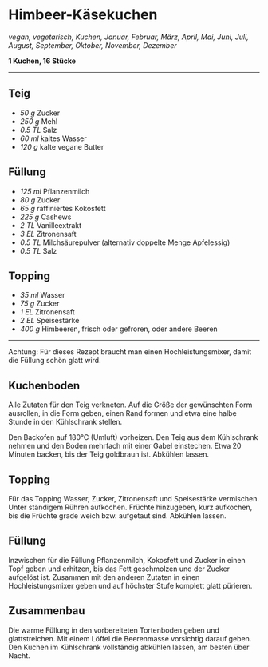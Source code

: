 # Himbeer-Käsekuchen

*vegan, vegetarisch, Kuchen, Januar, Februar, März, April, Mai, Juni, Juli, August, September, Oktober, November, Dezember*

**1 Kuchen, 16 Stücke**

---

## Teig
- *50 g* Zucker
- *250 g* Mehl
- *0.5 TL* Salz
- *60 ml* kaltes Wasser
- *120 g* kalte vegane Butter

## Füllung
- *125 ml* Pflanzenmilch
- *80 g* Zucker
- *65 g* raffiniertes Kokosfett
- *225 g* Cashews
- *2 TL* Vanilleextrakt
- *3 EL* Zitronensaft
- *0.5 TL* Milchsäurepulver (alternativ doppelte Menge Apfelessig)
- *0.5 TL* Salz

## Topping
- *35 ml* Wasser
- *75 g* Zucker
- *1 EL* Zitronensaft
- *2 EL* Speisestärke
- *400 g* Himbeeren, frisch oder gefroren, oder andere Beeren

---

Achtung: Für dieses Rezept braucht man einen Hochleistungsmixer, damit die Füllung schön glatt wird.

## Kuchenboden

Alle Zutaten für den Teig verkneten. Auf die Größe der gewünschten Form ausrollen, in die Form geben, einen Rand formen und etwa eine halbe Stunde in den Kühlschrank stellen. 

Den Backofen auf 180°C (Umluft) vorheizen. Den Teig aus dem Kühlschrank nehmen und den Boden mehrfach mit einer Gabel einstechen. Etwa 20 Minuten backen, bis der Teig goldbraun ist. Abkühlen lassen.

## Topping

Für das Topping Wasser, Zucker, Zitronensaft und Speisestärke vermischen. Unter ständigem Rühren aufkochen. Früchte hinzugeben, kurz aufkochen, bis die Früchte grade weich bzw. aufgetaut sind. Abkühlen lassen.

## Füllung

Inzwischen für die Füllung Pflanzenmilch, Kokosfett und Zucker in einen Topf geben und erhitzen, bis das Fett geschmolzen und der Zucker aufgelöst ist. Zusammen mit den anderen Zutaten in einen Hochleistungsmixer geben und auf höchster Stufe komplett glatt pürieren. 

## Zusammenbau

Die warme Füllung in den vorbereiteten Tortenboden geben und glattstreichen. Mit einem Löffel die Beerenmasse vorsichtig darauf geben. Den Kuchen im Kühlschrank vollständig abkühlen lassen, am besten über Nacht.
